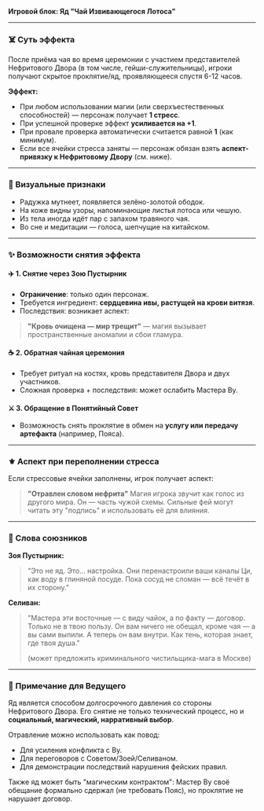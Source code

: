 **Игровой блок: Яд "Чай Извивающегося Лотоса"**

---

### ☠️ Суть эффекта

После приёма чая во время церемонии с участием представителей Нефритового Двора (в том числе, гейши-служительницы), игроки получают скрытое проклятие/яд, проявляющееся спустя 6-12 часов.

**Эффект:**

* При любом использовании магии (или сверхъестественных способностей) — персонаж получает **1 стресс**.
* При успешной проверке эффект **усиливается на +1**.
* При провале проверка автоматически считается равной **1** (как минимум).
* Если все ячейки стресса заняты — персонаж обязан взять **аспект-привязку к Нефритовому Двору** (см. ниже).

---

### 🌠 Визуальные признаки

* Радужка мутнеет, появляется зелёно-золотой ободок.
* На коже видны узоры, напоминающие листья лотоса или чешую.
* Из тела иногда идёт пар с запахом травяного чая.
* Во сне и медитации — голоса, шепчущие на китайском.

---

### ✨ Возможности снятия эффекта

#### ✈️ 1. **Снятие через Зою Пустырник**

* **Ограничение**: только один персонаж.
* Требуется ингредиент: **сердцевина ивы, растущей на крови витязя**.
* Последствия: возникает аспект:

> **"Кровь очищена — мир трещит"**
> — магия вызывает пространственные аномалии и сбои гламура.

#### ☕️ 2. **Обратная чайная церемония**

* Требует ритуал на костях, кровь представителя Двора и двух участников.
* Сложная проверка + последствия: может ослабить Мастера Ву.

#### ⚔️ 3. **Обращение в Понятийный Совет**

* Возможность снять проклятие в обмен на **услугу или передачу артефакта** (например, Пояса).

---

### ⚜️ Аспект при переполнении стресса

Если стрессовые ячейки заполнены, игрок получает аспект:

> **"Отравлен словом нефрита"**
> Магия игрока звучит как голос из другого мира. Он — часть чужой схемы. Сильные фей могут читать эту "подпись" и использовать её для влияния.

---

### 🔎 Слова союзников

**Зоя Пустырник:**

> "Это не яд. Это... настройка. Они перенастроили ваши каналы Ци, как воду в глиняной посуде. Пока сосуд не сломан — всё течёт в их сторону."

**Селиван:**

> "Мастера эти восточные — с виду чайок, а по факту — договор. Только не в твою пользу. Он вам ничего не обещал, кроме чая — а вы сами выпили. А теперь он вам внутри. Как тень, которая знает, где твоя душа."
>
> (может предложить криминального чистильщика-мага в Москве)

---

### 🌮 Примечание для Ведущего

Яд является способом долгосрочного давления со стороны Нефритового Двора. Его снятие не только технический процесс, но и **социальный, магический, нарративный выбор**.

Отравление можно использовать как повод:

* Для усиления конфликта с Ву.
* Для переговоров с Советом/Зоей/Селиваном.
* Для демонстрации последствий нарушения фейских правил.

Также яд может быть "магическим контрактом": Мастер Ву своё обещание формально сдержал (не требовать Пояс), но проклятие не нарушает договор.
